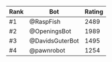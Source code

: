 Rank|Bot|Rating
---|---|---
#1|@RaspFish|2489
#2|@OpeningsBot|1989
#3|@DavidsGuterBot|1495
#4|@pawnrobot|1254

